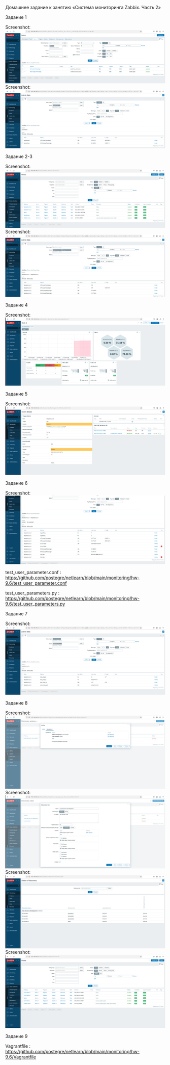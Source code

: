 Домашнее задание к занятию «Система мониторинга Zabbix. Часть 2»

Задание 1


Screenshot: ![Задание 1](https://github.com/postegre/netlearn/blob/main/monitoring/hw-9.6/Task1.1.png)
Screenshot: ![Задание 1](https://github.com/postegre/netlearn/blob/main/monitoring/hw-9.6/Task1.2.png)


Задание 2-3

Screenshot: ![Задание 2-3](https://github.com/postegre/netlearn/blob/main/monitoring/hw-9.6/Task3.1.png)
Screenshot: ![Задание 2-3](https://github.com/postegre/netlearn/blob/main/monitoring/hw-9.6/Task3.2.png)


Задание 4

Screenshot: ![Задание 4](https://github.com/postegre/netlearn/blob/main/monitoring/hw-9.6/Task4.png)


Задание 5

Screenshot: ![Задание 5](https://github.com/postegre/netlearn/blob/main/monitoring/hw-9.6/Task5.png)


Задание 6

Screenshot: ![Задание 6](https://github.com/postegre/netlearn/blob/main/monitoring/hw-9.6/Task6.png)


test_user_parameter.conf :  https://github.com/postegre/netlearn/blob/main/monitoring/hw-9.6/test_user_parameter.conf


test_user_parameters.py : https://github.com/postegre/netlearn/blob/main/monitoring/hw-9.6/test_user_parameters.py



Задание 7

Screenshot: ![Задание 1](https://github.com/postegre/netlearn/blob/main/monitoring/hw-9.6/Task7.png)

Задание 8

Screenshot: ![Задание 1](https://github.com/postegre/netlearn/blob/main/monitoring/hw-9.6/Task8-1.png)
Screenshot: ![Задание 1](https://github.com/postegre/netlearn/blob/main/monitoring/hw-9.6/Task8.2.png)
Screenshot: ![Задание 1](https://github.com/postegre/netlearn/blob/main/monitoring/hw-9.6/Task-8.3.png)
Screenshot: ![Задание 1](https://github.com/postegre/netlearn/blob/main/monitoring/hw-9.6/Task8.4.png)


Задание 9

Vagrantfile : https://github.com/postegre/netlearn/blob/main/monitoring/hw-9.6/Vagrantfile


